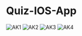 # Quiz-IOS-App

![AK1](https://github.com/Sam7777M/Quiz-IOS-App/assets/148392034/566037e9-85a2-46ab-9ddd-c955a7dbeff1)
![AK2](https://github.com/Sam7777M/Quiz-IOS-App/assets/148392034/8bfc411d-bd96-4573-8a36-f3b91b278588)
![AK3](https://github.com/Sam7777M/Quiz-IOS-App/assets/148392034/d501a19f-8c09-41c8-aec3-73d1ec6f3207)
![AK4](https://github.com/Sam7777M/Quiz-IOS-App/assets/148392034/e55ac087-dffa-40fc-b03b-ab237ced8dd3)
